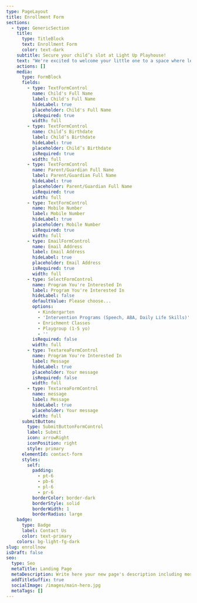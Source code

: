 ```yaml
---
type: PageLayout
title: Enrollment Form
sections:
  - type: GenericSection
    title:
      type: TitleBlock
      text: Enrollment Form
      color: text-dark
    subtitle: Secure your child’s slot at Light Up Playhouse!
    text: "We're excited to welcome your little one to a space where learning is joyful, purposeful, and play-based. Please complete the form below to help us get to know your child and match them with the right program. Our team will be in touch within 24–48 hours after submission.\n\nLet’s light up your child’s learning journey together! \U0001F4A1\n"
    actions: []
    media:
      type: FormBlock
      fields:
        - type: TextFormControl
          name: Child's Full Name
          label: Child's Full Name
          hideLabel: true
          placeholder: Child's Full Name
          isRequired: true
          width: full
        - type: TextFormControl
          name: Child’s Birthdate
          label: Child’s Birthdate
          hideLabel: true
          placeholder: Child’s Birthdate
          isRequired: true
          width: full
        - type: TextFormControl
          name: Parent/Guardian Full Name
          label: Parent/Guardian Full Name
          hideLabel: true
          placeholder: Parent/Guardian Full Name
          isRequired: true
          width: full
        - type: TextFormControl
          name: Mobile Number
          label: Mobile Number
          hideLabel: true
          placeholder: Mobile Number
          isRequired: true
          width: full
        - type: EmailFormControl
          name: Email Address
          label: Email Address
          hideLabel: true
          placeholder: Email Address
          isRequired: true
          width: full
        - type: SelectFormControl
          name: Program You're Interested In
          label: Program You're Interested In
          hideLabel: false
          defaultValue: Please choose...
          options:
            - Kindergarten
            - 'Intervention Programs (Speech, ABA, Daily Life Skills)'
            - Enrichment Classes
            - Playgroup (1-5 yo)
            - ''
          isRequired: false
          width: full
        - type: TextareaFormControl
          name: Program You're Interested In
          label: Message
          hideLabel: true
          placeholder: Your message
          isRequired: false
          width: full
        - type: TextareaFormControl
          name: message
          label: Message
          hideLabel: true
          placeholder: Your message
          width: full
      submitButton:
        type: SubmitButtonFormControl
        label: Submit
        icon: arrowRight
        iconPosition: right
        style: primary
      elementId: contact-form
      styles:
        self:
          padding:
            - pt-6
            - pb-6
            - pl-6
            - pr-6
          borderColor: border-dark
          borderStyle: solid
          borderWidth: 1
          borderRadius: large
    badge:
      type: Badge
      label: Contact Us
      color: text-primary
    colors: bg-light-fg-dark
slug: enrollnow
isDraft: false
seo:
  type: Seo
  metaTitle: Landing Page
  metaDescription: Write here your new page's description including most relevant keywords.
  addTitleSuffix: true
  socialImage: /images/main-hero.jpg
  metaTags: []
---
```

